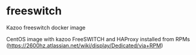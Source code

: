 # freeswitch
Kazoo freeswitch docker image

CentOS image with kazoo FreeSWITCH and HAProxy installed from RPMs (https://2600hz.atlassian.net/wiki/display/Dedicated/via+RPM)
